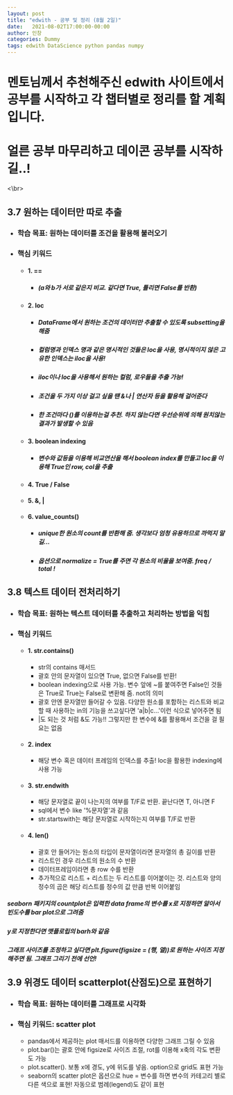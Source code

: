 ```yaml
---
layout: post
title: "edwith - 공부 및 정리 (8월 2일)"
date:   2021-08-02T17:00:00-00:00
author: 인창
categories: Dummy
tags: edwith DataScience python pandas numpy
---
```

# 멘토님께서 추천해주신 edwith 사이트에서 공부를 시작하고 각 챕터별로 정리를 할 계획입니다.
# 얼른 공부 마무리하고 데이콘 공부를 시작하길..!
<\br>
## 3.7 원하는 데이터만 따로 추출
- ### 학습 목표: 원하는 데이터를 조건을 활용해 불러오기
- ### 핵심 키워드
    - #### 1. == 
        - ##### (a와 b가 서로 같은지 비교. 같다면 True, 틀리면 False를 반환)
    - #### 2. loc 
        - ##### DataFrame에서 원하는 조건의 데이터만 추출할 수 있도록 subsetting을 해줌 
        - ##### 컬럼명과 인덱스 명과 같은 명시적인 것들은 loc을 사용, 명시적이지 않은 고유한 인덱스는 iloc을 사용!
        - ##### iloc이나 loc을 사용해서 원하는 컬럼, 로우들을 추출 가능!
        - ##### 조건을 두 가지 이상 걸고 싶을 땐 &나 | 연산자 등을 활용해 걸어준다
        - ##### 한 조건마다 ()를 이용하는걸 추천. 하지 않는다면 우선순위에 의해 원치않는 결과가 발생할 수 있음
    - #### 3. boolean indexing
        - ##### 변수와 값등을 이용해 비교연산을 해서 boolean index를 만들고 loc을 이용해 True인 row, col을 추출
    - #### 4. True / False
    - #### 5. &, |
    - #### 6. value_counts()
        - ##### unique한 원소의 count를 반환해 줌. 생각보다 엄청 유용하므로 까먹지 말길... 
        - ##### 옵션으로 normalize = True를 주면 각 원소의 비율을 보여줌. freq / total !

## 3.8 텍스트 데이터 전처리하기
- ### 학습 목표: 원하는 텍스트 데이터를 추출하고 처리하는 방법을 익힘
- ### 핵심 키워드
    - #### 1. str.contains() 
        - str의 contains 매서드
        - 괄호 안의 문자열이 있으면 True, 없으면 False를 반환!
        - boolean indexing으로 사용 가능. 변수 앞에 ~를 붙여주면 False인 것들은 True로 True는 False로 변환해 줌. not의 의미
        - 괄호 안엔 문자열만 들어갈 수 있음. 다양한 원소를 포함하는 리스트와 비교할 때 사용하는 in의 기능을 쓰고싶다면 'a|b|c...'이런 식으로 넣어주면 됨
        - |도 되는 것 처럼 &도 가능!! 그렇지만 한 변수에 &를 활용해서 조건을 걸 필요는 없음
    - #### 2. index
        - 해당 변수 혹은 데이터 프레임의 인덱스를 추출! loc을 활용한 indexing에 사용 가능
    - #### 3. str.endwith
        - 해당 문자열로 끝이 나는지의 여부를 T/F로 반환. 끝난다면 T, 아니면 F
        - sql에서 변수 like '%문자열'과 같음
        - str.startswith는 해당 문자열로 시작하는지 여부를 T/F로 반환
    - #### 4. len()
        - 괄호 안 들어가는 원소의 타입이 문자열이라면 문자열의 총 길이를 반환
        - 리스트인 경우 리스트의 원소의 수 반환
        - 데이터프레임이라면 총 row 수를 반환
        - 추가적으로 리스트 + 리스트는 두 리스트를 이어붙이는 것. 리스트와 양의 정수의 곱은 해당 리스트를 정수의 값 만큼 반복 이어붙임
##### seaborn 패키지의 countplot은 입력한 data frame의 변수를 x로 지정하면 알아서 빈도수를 bar plot으로 그려줌
##### y로 지정한다면 맷플로립의 barh와 같음
##### 그래프 사이즈를 조정하고 싶다면 plt.figure(figsize = (행, 열))로 원하는 사이즈 지정해주면 됨. 그래프 그리기 전에 선언!

## 3.9 위경도 데이터 scatterplot(산점도)으로 표현하기
- ### 학습 목표: 원하는 데이터를 그래프로 시각화
- ### 핵심 키워드: scatter plot
    - pandas에서 제공하는 plot 매서드를 이용하면 다양한 그래프 그릴 수 있음
    - plot.bar()는 괄호 안에 figsize로 사이즈 조절, rot를 이용해 x축의 각도 변환도 가능
    - plot.scatter(). 보통 x에 경도, y에 위도를 넣음. option으로 grid도 표현 가능
    - seaborn의 scatter plot은 옵션으로 hue = 변수를 하면 변수의 카테고리 별로 다른 색으로 표현! 자동으로 범례(legend)도 같이 표현